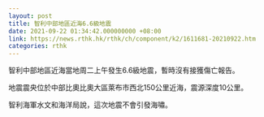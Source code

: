 ```yaml
---
layout: post
title: 智利中部地區近海6.6級地震
date: 2021-09-22 01:34:42.000000000 +08:00
link: https://news.rthk.hk/rthk/ch/component/k2/1611681-20210922.htm
categories: rthk
---
```


智利中部地區近海當地周二上午發生6.6級地震，暫時沒有接獲傷亡報告。

地震震央位於中部比奧比奧大區萊布市西北150公里近海，震源深度10公里。

智利海軍水文和海洋局說，這次地震不會引發海嘯。
